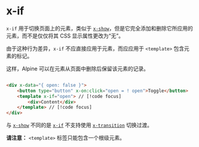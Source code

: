 # x-if

`x-if` 用于切换页面上的元素，类似于 [`x-show`](x-show.md)，但是它完全添加和删除它所应用的元素，而不是仅仅将其 CSS
显示属性更改为“无”。

由于这种行为差异，`x-if` 不应直接应用于元素，而应应用于 `<template>` 包含元素的标记。

这样，Alpine 可以在元素从页面中删除后保留该元素的记录。

```html {3,5}

<div x-data="{ open: false }">
    <button type="button" x-on:click="open = ! open">Toggle</button>
    <template x-if="open"> // [!code focus]
        <div>Content</div>
    </template> // [!code focus]
</div>
```

与 [`x-show`](x-show.md) 不同的是 [`x-if`](./x-if.md) 不支持使用 [`x-transition`](x-transition.md) 切换过渡。

**请注意：** `<template>` 标签只能包含一个根级元素。
